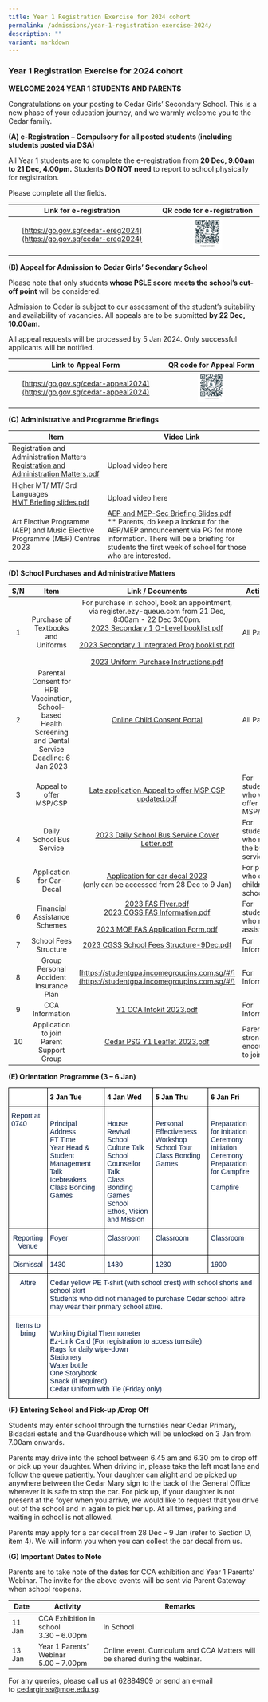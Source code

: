 ```yaml
---
title: Year 1 Registration Exercise for 2024 cohort
permalink: /admissions/year-1-registration-exercise-2024/
description: ""
variant: markdown
---
```

### Year 1 Registration Exercise for 2024 cohort

**WELCOME 2024 YEAR 1 STUDENTS AND PARENTS**

Congratulations on your posting to Cedar Girls’ Secondary School. This is a new phase of your education journey, and we warmly welcome you to the Cedar family.

**(A) e-Registration**&nbsp;**– Compulsory for all posted students (including students posted via DSA)**

All Year 1 students are to complete the e-registration from **20 Dec, 9.00am to 21 Dec, 4.00pm.** Students **DO NOT need** to report to school physically for registration. 

Please complete all the fields.

| Link for e-registration | QR code for e-registration |
|:---:|:---:|
|[https://go.gov.sg/cedar-ereg2024](https://go.gov.sg/cedar-ereg2024) | <img src="/images/EReg2024/eReg2024QR.png" style="width:30%"> |
|  |  |

**(B) Appeal for Admission to Cedar Girls’ Secondary School**  

Please note that only students **whose PSLE score meets the school’s cut-off point** will be considered. 

Admission to Cedar is subject to our assessment of the student’s suitability and availability of vacancies. All appeals are to be submitted **by 22 Dec, 10.00am**.

All appeal requests will be processed by 5 Jan 2024. Only successful applicants will be notified.


| Link to Appeal Form | QR code for Appeal Form |
|:---:|:---:|
|[https://go.gov.sg/cedar-appeal2024](https://go.gov.sg/cedar-appeal2024) | <img src="/images/EReg2024/appeal2024QR.png" style="width:30%"> |
|  |  |

**(C) Administrative and Programme Briefings**

| Item | Video Link |
|---|---|
| Registration and Administration Matters<br>[Registration and Administration Matters.pdf](/files/re12023.pdf) | <br> Upload video here |
| Higher MT/ MT/ 3rd Languages<br>[HMT Briefing slides.pdf](/files/re22023.pdf) | <br>Upload video here |
|  Art Elective Programme (AEP) and Music Elective Programme (MEP) Centres 2023 | [AEP and MEP-Sec Briefing Slides.pdf ](/files/re32023.pdf) <br>** Parents, do keep a lookout for the AEP/MEP announcement via PG for more information. There will be a briefing for students the first week of school for those who are interested. |

**(D) School Purchases and Administrative Matters**

| S/N | Item | Link / Documents | Action by |
|:---:|:---:|:---:|---|
| 1 | Purchase of Textbooks and Uniforms |  For purchase in school, book an appointment, via register.ezy-queue.com from 21 Dec, 8:00am - 22 Dec 3:00pm.<br>[2023 Secondary 1 O-Level booklist.pdf](/files/spam1.pdf)<br><br>[2023 Secondary 1 Integrated Prog booklist.pdf](/files/spam2.pdf)<br><br>[2023 Uniform Purchase Instructions.pdf](/files/spam3.pdf) | All Parents |
| 2 | Parental Consent for HPB Vaccination, School-based Health Screening and Dental Service<br>Deadline: 6 Jan 2023 | [Online Child Consent Portal](https://childconsent.hpb.gov.sg/ship/process/SHIP/OnlineChildConsentPortal)<br>  | All Parents |
| 3 | Appeal to offer MSP/CSP | [Late application Appeal to offer MSP CSP updated.pdf](/files/spam4.pdf) | For students who wish to offer MSP/CSP |
| 4 | Daily School Bus Service | [2023 Daily School Bus Service Cover Letter.pdf](/files/spam5.pdf)  | For students who need the bus service |
| 5 | Application for Car-Decal <br>  | [Application for car decal 2023](https://form.gov.sg/638eb240eb0b70001248bd31)<br>(only can be accessed from 28 Dec to 9 Jan) | For parents who drive children to school |
| 6 | Financial Assistance Schemes | [2023 FAS Flyer.pdf](/files/spam6.pdf)<br>[2023 CGSS FAS Information.pdf](/files/spam7.pdf)<br><br>[2023 MOE FAS Application Form.pdf](/files/spam8.pdf) | For students who need assistance |
| 7 | School Fees Structure<br>  | [2023 CGSS School Fees Structure-9Dec.pdf](/files/spam9.pdf) | For Information |
| 8 | Group Personal Accident Insurance Plan |[https://studentgpa.incomegroupins.com.sg/#/](https://studentgpa.incomegroupins.com.sg/#/)| For Information |
| 9 | CCA Information | [Y1 CCA Infokit 2023.pdf](/files/spam10.pdf) | For Information |
| 10 | Application to join Parent Support Group | [Cedar PSG Y1 Leaflet 2023.pdf](/files/spam11.pdf) | Parents are strongly encouraged to join PSG |


**(E) Orientation Programme (3 – 6 Jan)**

<table style="border-collapse:collapse;border-spacing:0" class="tg"><thead><tr><th style="background-color:#ffffff;border-color:#000000;border-style:solid;border-width:1px;color:#00173D;font-family:Arial, sans-serif;font-size:14px;font-weight:normal;overflow:hidden;padding:10px 5px;text-align:center;vertical-align:top;word-break:normal"> </th><th style="background-color:#ffffff;border-color:#000000;border-style:solid;border-width:1px;color:#000000;font-family:Arial, sans-serif;font-size:14px;font-weight:bold;overflow:hidden;padding:10px 5px;text-align:left;vertical-align:top;word-break:normal">3 Jan Tue</th><th style="background-color:#ffffff;border-color:#000000;border-style:solid;border-width:1px;color:#000000;font-family:Arial, sans-serif;font-size:14px;font-weight:bold;overflow:hidden;padding:10px 5px;text-align:left;vertical-align:top;word-break:normal">4 Jan Wed</th><th style="background-color:#ffffff;border-color:#000000;border-style:solid;border-width:1px;color:#000000;font-family:Arial, sans-serif;font-size:14px;font-weight:bold;overflow:hidden;padding:10px 5px;text-align:left;vertical-align:top;word-break:normal">5 Jan Thu</th><th style="background-color:#ffffff;border-color:#000000;border-style:solid;border-width:1px;color:#000000;font-family:Arial, sans-serif;font-size:14px;font-weight:bold;overflow:hidden;padding:10px 5px;text-align:left;vertical-align:top;word-break:normal">6 Jan Fri</th></tr></thead><tbody><tr><td style="background-color:#ffffff;border-color:#000000;border-style:solid;border-width:1px;color:#00173D;font-family:Arial, sans-serif;font-size:14px;overflow:hidden;padding:10px 5px;text-align:left;vertical-align:top;word-break:normal">Report at 0740<br></td><td style="background-color:#ffffff;border-color:#000000;border-style:solid;border-width:1px;color:#00173D;font-family:Arial, sans-serif;font-size:14px;overflow:hidden;padding:10px 5px;text-align:left;vertical-align:top;word-break:normal"><br>Principal Address<br>FT Time<br>Year Head &amp; Student Management Talk<br>Icebreakers<br>Class Bonding Games</td><td style="background-color:#ffffff;border-color:#000000;border-style:solid;border-width:1px;color:#00173D;font-family:Arial, sans-serif;font-size:14px;overflow:hidden;padding:10px 5px;text-align:left;vertical-align:top;word-break:normal"><br>House Revival<br>School Culture Talk<br>School Counsellor Talk<br>Class Bonding Games<br>School Ethos, Vision and Mission</td><td style="background-color:#ffffff;border-color:#000000;border-style:solid;border-width:1px;color:#00173D;font-family:Arial, sans-serif;font-size:14px;overflow:hidden;padding:10px 5px;text-align:left;vertical-align:top;word-break:normal"><br>Personal Effectiveness Workshop<br>School Tour<br>Class Bonding Games<br></td><td style="background-color:#ffffff;border-color:#000000;border-style:solid;border-width:1px;color:#00173D;font-family:Arial, sans-serif;font-size:14px;overflow:hidden;padding:10px 5px;text-align:left;vertical-align:top;word-break:normal"><br>Preparation for Initiation Ceremony<br>Initiation Ceremony<br>Preparation for Campfire<br><br>Campfire<br></td></tr><tr><td style="background-color:#ffffff;border-color:#000000;border-style:solid;border-width:1px;color:#00173D;font-family:Arial, sans-serif;font-size:14px;overflow:hidden;padding:10px 5px;text-align:center;vertical-align:top;word-break:normal">Reporting Venue</td><td style="background-color:#ffffff;border-color:#000000;border-style:solid;border-width:1px;color:#00173D;font-family:Arial, sans-serif;font-size:14px;overflow:hidden;padding:10px 5px;text-align:left;vertical-align:top;word-break:normal">Foyer</td><td style="background-color:#ffffff;border-color:#000000;border-style:solid;border-width:1px;color:#00173D;font-family:Arial, sans-serif;font-size:14px;overflow:hidden;padding:10px 5px;text-align:left;vertical-align:top;word-break:normal">Classroom</td><td style="background-color:#ffffff;border-color:#000000;border-style:solid;border-width:1px;color:#00173D;font-family:Arial, sans-serif;font-size:14px;overflow:hidden;padding:10px 5px;text-align:left;vertical-align:top;word-break:normal">Classroom</td><td style="background-color:#ffffff;border-color:#000000;border-style:solid;border-width:1px;color:#00173D;font-family:Arial, sans-serif;font-size:14px;overflow:hidden;padding:10px 5px;text-align:left;vertical-align:top;word-break:normal">Classroom</td></tr><tr><td style="background-color:#ffffff;border-color:#000000;border-style:solid;border-width:1px;color:#00173D;font-family:Arial, sans-serif;font-size:14px;overflow:hidden;padding:10px 5px;text-align:center;vertical-align:top;word-break:normal">Dismissal</td><td style="background-color:#ffffff;border-color:#000000;border-style:solid;border-width:1px;color:#00173D;font-family:Arial, sans-serif;font-size:14px;overflow:hidden;padding:10px 5px;text-align:left;vertical-align:top;word-break:normal">1430</td><td style="background-color:#ffffff;border-color:#000000;border-style:solid;border-width:1px;color:#00173D;font-family:Arial, sans-serif;font-size:14px;overflow:hidden;padding:10px 5px;text-align:left;vertical-align:top;word-break:normal">1430</td><td style="background-color:#ffffff;border-color:#000000;border-style:solid;border-width:1px;color:#00173D;font-family:Arial, sans-serif;font-size:14px;overflow:hidden;padding:10px 5px;text-align:left;vertical-align:top;word-break:normal">1230</td><td style="background-color:#ffffff;border-color:#000000;border-style:solid;border-width:1px;color:#00173D;font-family:Arial, sans-serif;font-size:14px;overflow:hidden;padding:10px 5px;text-align:left;vertical-align:top;word-break:normal">1900</td></tr><tr><td style="background-color:#ffffff;border-color:#000000;border-style:solid;border-width:1px;color:#00173D;font-family:Arial, sans-serif;font-size:14px;overflow:hidden;padding:10px 5px;text-align:center;vertical-align:top;word-break:normal">Attire</td><td style="background-color:#ffffff;border-color:#000000;border-style:solid;border-width:1px;color:#00173D;font-family:Arial, sans-serif;font-size:14px;overflow:hidden;padding:10px 5px;text-align:left;vertical-align:top;word-break:normal" colspan="4">Cedar yellow PE T-shirt (with school crest) with school shorts and school skirt <br>Students who did not managed to purchase Cedar school attire may wear their primary school attire.</td></tr><tr><td style="background-color:#ffffff;border-color:#000000;border-style:solid;border-width:1px;color:#00173D;font-family:Arial, sans-serif;font-size:14px;overflow:hidden;padding:10px 5px;text-align:center;vertical-align:top;word-break:normal">Items to bring</td><td style="background-color:#ffffff;border-color:#000000;border-style:solid;border-width:1px;color:#00173D;font-family:Arial, sans-serif;font-size:14px;overflow:hidden;padding:10px 5px;text-align:left;vertical-align:top;word-break:normal" colspan="4"><br>Working Digital Thermometer<br>Ez-Link Card (For registration to access turnstile)<br>Rags for daily wipe-down<br>Stationery<br>Water bottle<br>One Storybook<br>Snack (if required)<br>Cedar Uniform with Tie (Friday only)</td></tr></tbody></table>

**(F)**&nbsp;**Entering School and Pick-up /Drop Off**

Students may enter school through the turnstiles near Cedar Primary, Bidadari estate and the Guardhouse which will be unlocked on 3 Jan from 7.00am onwards.&nbsp;

Parents may drive into the school between 6.45 am and 6.30 pm to drop off or pick up your daughter. When driving in, please take the left most lane and follow the queue patiently. Your daughter can alight and be picked up anywhere between the Cedar Mary sign to the back of the General Office wherever it is safe to stop the car. For pick up, if your daughter is not present at the foyer when you arrive, we would like to request that you drive out of the school and in again to pick her up. At all times, parking and waiting in school is not allowed.

  

Parents may apply for a car decal from 28 Dec – 9 Jan (refer to Section D, item 4). We will inform you when you can collect the car decal from us.&nbsp;

**(G) Important Dates to Note**&nbsp;

Parents are to take note of the dates for CCA exhibition and Year 1 Parents’ Webinar. The invite for the above events will be sent via Parent Gateway when school reopens.

| Date | Activity | Remarks |
|---|---|---|
| 11 Jan | CCA Exhibition in school<br>3.30 – 6.00pm | In School  |
| 13 Jan | Year 1 Parents’ Webinar<br>5.00 – 7.00pm | Online event. Curriculum and CCA Matters will be shared during the webinar. |

For any queries, please call us at 62884909 or send an e-mail to&nbsp;[cedargirlss@moe.edu.sg](mailto:cedargirlss@moe.edu.sg).